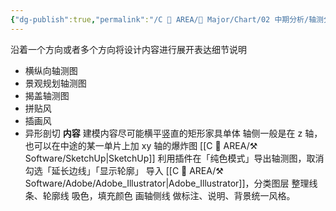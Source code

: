 ```yaml
---
{"dg-publish":true,"permalink":"/C 📔 AREA/🌳 Major/Chart/02 中期分析/轴测分析图/","title":"轴测分析图","noteIcon":"1","created":"2024-07-04T13:45:17.000+08:00","updated":"2024-11-05T23:48:26.403+08:00"}
---
```


沿着一个方向或者多个方向将设计内容进行展开表达细节说明
-   横纵向轴测图
-   景观规划轴测图
-   揭盖轴测图
-   拼贴风
-   插画风
-   异形剖切
**内容**
建模内容尽可能横平竖直的矩形家具单体
轴侧一般是在 z 轴，也可以在中途的某一单片上加 xy 轴的爆炸图
[[C 📔 AREA/⚒️ Software/SketchUp\|SketchUp]] 利用插件在「纯色模式」导出轴测图，取消勾选「延长边线」「显示轮廓」
导入 [[C 📔 AREA/⚒️ Software/Adobe/Adobe_Illustrator\|Adobe_Illustrator]]，分类图层
整理线条、轮廓线
吸色，填充颜色
画轴侧线
做标注、说明、背景统一风格。